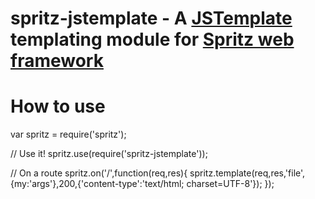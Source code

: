 # spritz-jstemplate - A [JSTemplate](https://www.npmjs.com/package/jstemplate) templating module for [Spritz web framework](https://www.npmjs.com/package/spritz)

# How to use

var
	spritz = require('spritz');

// Use it!
spritz.use(require('spritz-jstemplate'));

// On a route
spritz.on('/',function(req,res){
	spritz.template(req,res,'file',{my:'args'},200,{'content-type':'text/html; charset=UTF-8'});
});
